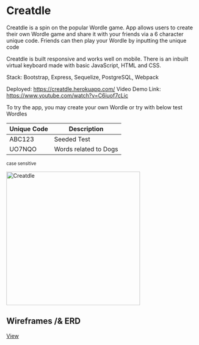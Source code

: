 # Creatdle

Creatdle is a spin on the popular Wordle game. App allows users to create their own Wordle game and share it with your friends via a 6 character unique code. Friends can then play your Wordle by inputting the unique code

Creatdle is built responsive and works well on mobile. There is an inbuilt virtual keyboard made with basic JavaScript, HTML and CSS.

Stack: Bootstrap, Express, Sequelize, PostgreSQL, Webpack

Deployed: https://creatdle.herokuapp.com/
Video Demo Link: https://www.youtube.com/watch?v=C6iuof7cLic

To try the app, you may create your own Wordle or try with below test Wordles

| Unique Code |  Description |
| ------------- | ------------- |
| ABC123 | Seeded Test |
| UO7NQO | Words related to Dogs |

<sub>case sensitive</sub>

<img width="350" alt="Creatdle" src="https://user-images.githubusercontent.com/86565793/185613957-53865ed4-20fa-42a7-85ac-a15348070491.png">

## Wireframes /& ERD

[View](https://drive.google.com/file/d/1zfvvbKxND87ePYO3NnpPoSFQ0FyX0Fg4/view?usp=sharing)
